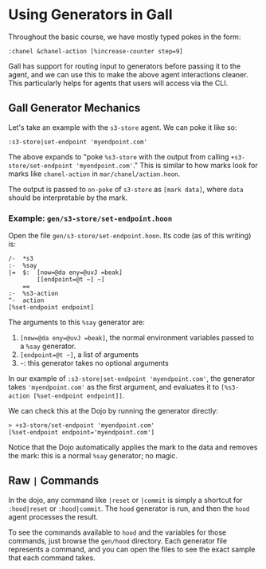 # Using Generators in Gall
Throughout the basic course, we have mostly typed pokes in the form:
```
:chanel &chanel-action [%increase-counter step=9]
```
Gall has support for routing input to generators before passing it to the agent, and we can use this to make the above agent interactions cleaner. This particularly helps for agents that users will access via the CLI.

## Gall Generator Mechanics
Let's take an example with the `s3-store` agent. We can poke it like so:
```
:s3-store|set-endpoint 'myendpoint.com'
```

The above expands to "poke `%s3-store` with the output from calling `+s3-store/set-endpoint 'myendpoint.com'`." This is similar to how marks look for marks like `chanel-action` in `mar/chanel/action.hoon`.

The output is passed to `on-poke` of `s3-store` as `[mark data]`, where `data` should be interpretable by the mark.

### Example: `gen/s3-store/set-endpoint.hoon`
Open the file `gen/s3-store/set-endpoint.hoon`. Its code (as of this writing) is:
```
/-  *s3
:-  %say
|=  $:  [now=@da eny=@uvJ =beak]
        [[endpoint=@t ~] ~]
    ==
:-  %s3-action
^-  action
[%set-endpoint endpoint]
```
The arguments to this `%say` generator are:
1. `[now=@da eny=@uvJ =beak]`, the normal environment variables passed to a `%say` generator.
2. `[endpoint=@t ~]`, a list of arguments
3. `~`: this generator takes no optional arguments

In our example of `:s3-store|set-endpoint 'myendpoint.com'`, the generator takes `'myendpoint.com'` as the first argument, and evaluates it to `[%s3-action [%set-endpoint endpoint]]`.

We can check this at the Dojo by running the generator directly:
```
> +s3-store/set-endpoint 'myendpoint.com'
[%set-endpoint endpoint='myendpoint.com']
```
Notice that the Dojo automatically applies the mark to the data and removes the mark: this is a normal `%say` generator; no magic.

## Raw `|` Commands
In the dojo, any command like `|reset` or `|commit` is simply a shortcut for `:hood|reset` or `:hood|commit`. The `hood` generator is run, and then the `hood` agent processes the result.

To see the commands available to `hood` and the variables for those commands, just browse the `gen/hood` directory.  Each generator file represents a command, and you can open the files to see the exact sample that each command takes.
